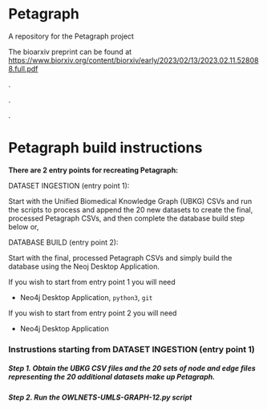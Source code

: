 # Petagraph 
A repository for the Petagraph project

The bioarxiv preprint can be found at https://www.biorxiv.org/content/biorxiv/early/2023/02/13/2023.02.11.528088.full.pdf

.

.

.

# Petagraph build instructions

**There are 2 entry points for recreating Petagraph:**

DATASET INGESTION (entry point 1):

Start with the Unified Biomedical Knowledge Graph (UBKG) CSVs and run the scripts to process and append the 20 new datasets to create the final, processed Petagraph CSVs, and then complete the database build step below or,

DATABASE BUILD (entry point 2):

Start with the final, processed Petagraph CSVs and simply build the database using the Neoj Desktop Application.

If you wish to start from entry point 1 you will need
- Neo4j Desktop Application, `python3`, `git`
  
If you wish to start from entry point 2 you will need
- Neo4j Desktop Application

### Instrustions starting from DATASET INGESTION (entry point 1)
##### Step 1. Obtain the UBKG CSV files and the 20 sets of node and edge files representing the 20 additional datasets make up Petagraph.
##### Step 2. Run the OWLNETS-UMLS-GRAPH-12.py script

